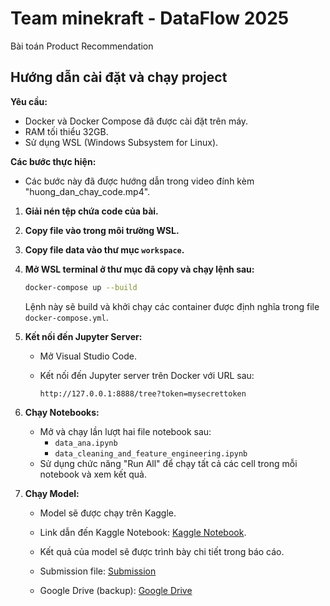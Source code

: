 # Team minekraft - DataFlow 2025
Bài toán Product Recommendation

## Hướng dẫn cài đặt và chạy project

**Yêu cầu:**

*   Docker và Docker Compose đã được cài đặt trên máy.
*   RAM tối thiểu 32GB.
*   Sử dụng WSL (Windows Subsystem for Linux).

**Các bước thực hiện:**
- Các bước này đã được hướng dẫn trong video đính kèm "huong_dan_chay_code.mp4".

1.  **Giải nén tệp chứa code của bài.**

2.  **Copy file vào trong môi trường WSL.**

3.  **Copy file data vào thư mục `workspace`.**

4.  **Mở WSL terminal ở thư mục đã copy và chạy lệnh sau:**

    ```bash
    docker-compose up --build
    ```

    Lệnh này sẽ build và khởi chạy các container được định nghĩa trong file `docker-compose.yml`.

5.  **Kết nối đến Jupyter Server:**

    *   Mở Visual Studio Code.
    *   Kết nối đến Jupyter server trên Docker với URL sau:

        ```
        http://127.0.0.1:8888/tree?token=mysecrettoken
        ```

6.  **Chạy Notebooks:**

    *   Mở và chạy lần lượt hai file notebook sau:
        *   `data_ana.ipynb`
        *   `data_cleaning_and_feature_engineering.ipynb`
    *   Sử dụng chức năng "Run All" để chạy tất cả các cell trong mỗi notebook và xem kết quả.

7.  **Chạy Model:**

    *   Model sẽ được chạy trên Kaggle.
    *   Link dẫn đến Kaggle Notebook: [Kaggle Notebook](https://www.kaggle.com/code/hctingnht/team-minekraft-dataflow2025?scriptVersionId=224259196).
    *   Kết quả của model sẽ được trình bày chi tiết trong báo cáo.

    * Submission file: [Submission](https://drive.google.com/file/d/11548jL43zieZPNwflbCjzhOo1Ye4A7Hk/view)
    * Google Drive (backup): [Google Drive](https://drive.google.com/drive/folders/1FNEojdlB4bYaEr3I6NwHy17KAHsX_UvV)
